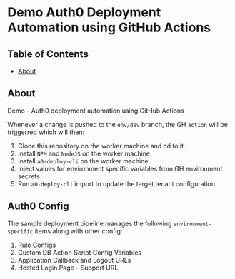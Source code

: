 # Demo Auth0 Deployment Automation using GitHub Actions

## Table of Contents

- [About](#about)

## About <a name = "about"></a>

Demo - Auth0 deployment automation using GitHub Actions

Whenever a change is pushed to the `env/dev` branch, the GH `action` will be triggerred which will then:

1. Clone this repository on the worker machine and cd to it.
2. Install `NPM` and `NodeJS` on the worker machine.
3. Install `a0-deploy-cli` on the worker machine.
4. Inject values for environment specific variables from GH environment secrets.
5. Run `a0-deploy-cli` import to update the target tenant configuration.

## Auth0 Config

The sample deployment pipeline manages the following `environment-specific` items along with other config:

1. Rule Configs
2. Custom DB Action Script Config Variables
3. Application Callback and Logout URLs
4. Hosted Login Page - Support URL
